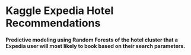 # Kaggle Expedia Hotel Recommendations
#### Predictive modeling using Random Forests of the hotel cluster that a Expedia user will most likely to book based on their search parameters. 
